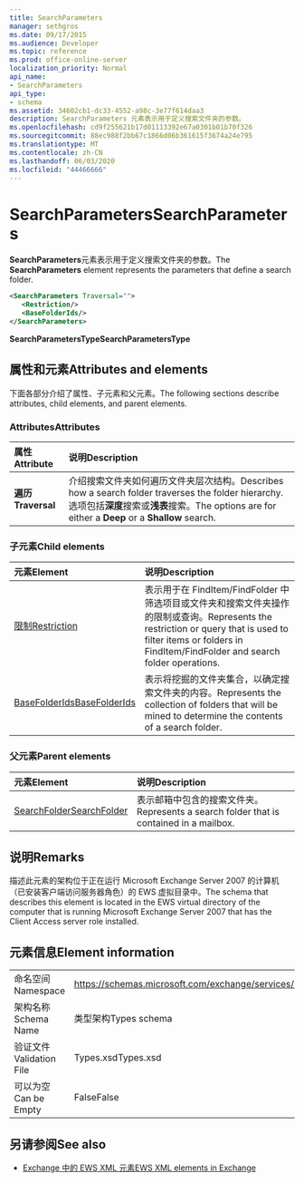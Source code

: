 ```yaml
---
title: SearchParameters
manager: sethgros
ms.date: 09/17/2015
ms.audience: Developer
ms.topic: reference
ms.prod: office-online-server
localization_priority: Normal
api_name:
- SearchParameters
api_type:
- schema
ms.assetid: 34602cb1-dc33-4552-a98c-3e77f614daa3
description: SearchParameters 元素表示用于定义搜索文件夹的参数。
ms.openlocfilehash: cd9f255621b17d01113392e67a0301b01b70f326
ms.sourcegitcommit: 88ec988f2bb67c1866d06b361615f3674a24e795
ms.translationtype: MT
ms.contentlocale: zh-CN
ms.lasthandoff: 06/03/2020
ms.locfileid: "44466666"
---
```

# <a name="searchparameters"></a><span data-ttu-id="ac8b9-103">SearchParameters</span><span class="sxs-lookup"><span data-stu-id="ac8b9-103">SearchParameters</span></span>

<span data-ttu-id="ac8b9-104">**SearchParameters**元素表示用于定义搜索文件夹的参数。</span><span class="sxs-lookup"><span data-stu-id="ac8b9-104">The **SearchParameters** element represents the parameters that define a search folder.</span></span> 
  
```xml
<SearchParameters Traversal="">
   <Restriction/>
   <BaseFolderIds/>
</SearchParameters>
```

 <span data-ttu-id="ac8b9-105">**SearchParametersType**</span><span class="sxs-lookup"><span data-stu-id="ac8b9-105">**SearchParametersType**</span></span>
## <a name="attributes-and-elements"></a><span data-ttu-id="ac8b9-106">属性和元素</span><span class="sxs-lookup"><span data-stu-id="ac8b9-106">Attributes and elements</span></span>

<span data-ttu-id="ac8b9-107">下面各部分介绍了属性、子元素和父元素。</span><span class="sxs-lookup"><span data-stu-id="ac8b9-107">The following sections describe attributes, child elements, and parent elements.</span></span>
  
### <a name="attributes"></a><span data-ttu-id="ac8b9-108">Attributes</span><span class="sxs-lookup"><span data-stu-id="ac8b9-108">Attributes</span></span>

|<span data-ttu-id="ac8b9-109">**属性**</span><span class="sxs-lookup"><span data-stu-id="ac8b9-109">**Attribute**</span></span>|<span data-ttu-id="ac8b9-110">**说明**</span><span class="sxs-lookup"><span data-stu-id="ac8b9-110">**Description**</span></span>|
|:-----|:-----|
|<span data-ttu-id="ac8b9-111">**遍历**</span><span class="sxs-lookup"><span data-stu-id="ac8b9-111">**Traversal**</span></span> <br/> |<span data-ttu-id="ac8b9-112">介绍搜索文件夹如何遍历文件夹层次结构。</span><span class="sxs-lookup"><span data-stu-id="ac8b9-112">Describes how a search folder traverses the folder hierarchy.</span></span> <span data-ttu-id="ac8b9-113">选项包括**深度**搜索或**浅表**搜索。</span><span class="sxs-lookup"><span data-stu-id="ac8b9-113">The options are for either a **Deep** or a **Shallow** search.</span></span>  <br/> |
   
### <a name="child-elements"></a><span data-ttu-id="ac8b9-114">子元素</span><span class="sxs-lookup"><span data-stu-id="ac8b9-114">Child elements</span></span>

|<span data-ttu-id="ac8b9-115">**元素**</span><span class="sxs-lookup"><span data-stu-id="ac8b9-115">**Element**</span></span>|<span data-ttu-id="ac8b9-116">**说明**</span><span class="sxs-lookup"><span data-stu-id="ac8b9-116">**Description**</span></span>|
|:-----|:-----|
|[<span data-ttu-id="ac8b9-117">限制</span><span class="sxs-lookup"><span data-stu-id="ac8b9-117">Restriction</span></span>](restriction.md) <br/> |<span data-ttu-id="ac8b9-118">表示用于在 FindItem/FindFolder 中筛选项目或文件夹和搜索文件夹操作的限制或查询。</span><span class="sxs-lookup"><span data-stu-id="ac8b9-118">Represents the restriction or query that is used to filter items or folders in FindItem/FindFolder and search folder operations.</span></span>  <br/> |
|[<span data-ttu-id="ac8b9-119">BaseFolderIds</span><span class="sxs-lookup"><span data-stu-id="ac8b9-119">BaseFolderIds</span></span>](basefolderids.md) <br/> |<span data-ttu-id="ac8b9-120">表示将挖掘的文件夹集合，以确定搜索文件夹的内容。</span><span class="sxs-lookup"><span data-stu-id="ac8b9-120">Represents the collection of folders that will be mined to determine the contents of a search folder.</span></span>  <br/> |
   
### <a name="parent-elements"></a><span data-ttu-id="ac8b9-121">父元素</span><span class="sxs-lookup"><span data-stu-id="ac8b9-121">Parent elements</span></span>

|<span data-ttu-id="ac8b9-122">**元素**</span><span class="sxs-lookup"><span data-stu-id="ac8b9-122">**Element**</span></span>|<span data-ttu-id="ac8b9-123">**说明**</span><span class="sxs-lookup"><span data-stu-id="ac8b9-123">**Description**</span></span>|
|:-----|:-----|
|[<span data-ttu-id="ac8b9-124">SearchFolder</span><span class="sxs-lookup"><span data-stu-id="ac8b9-124">SearchFolder</span></span>](searchfolder.md) <br/> |<span data-ttu-id="ac8b9-125">表示邮箱中包含的搜索文件夹。</span><span class="sxs-lookup"><span data-stu-id="ac8b9-125">Represents a search folder that is contained in a mailbox.</span></span>  <br/> |
   
## <a name="remarks"></a><span data-ttu-id="ac8b9-126">说明</span><span class="sxs-lookup"><span data-stu-id="ac8b9-126">Remarks</span></span>

<span data-ttu-id="ac8b9-127">描述此元素的架构位于正在运行 Microsoft Exchange Server 2007 的计算机（已安装客户端访问服务器角色）的 EWS 虚拟目录中。</span><span class="sxs-lookup"><span data-stu-id="ac8b9-127">The schema that describes this element is located in the EWS virtual directory of the computer that is running Microsoft Exchange Server 2007 that has the Client Access server role installed.</span></span>
  
## <a name="element-information"></a><span data-ttu-id="ac8b9-128">元素信息</span><span class="sxs-lookup"><span data-stu-id="ac8b9-128">Element information</span></span>

|||
|:-----|:-----|
|<span data-ttu-id="ac8b9-129">命名空间</span><span class="sxs-lookup"><span data-stu-id="ac8b9-129">Namespace</span></span>  <br/> |https://schemas.microsoft.com/exchange/services/2006/types  <br/> |
|<span data-ttu-id="ac8b9-130">架构名称</span><span class="sxs-lookup"><span data-stu-id="ac8b9-130">Schema Name</span></span>  <br/> |<span data-ttu-id="ac8b9-131">类型架构</span><span class="sxs-lookup"><span data-stu-id="ac8b9-131">Types schema</span></span>  <br/> |
|<span data-ttu-id="ac8b9-132">验证文件</span><span class="sxs-lookup"><span data-stu-id="ac8b9-132">Validation File</span></span>  <br/> |<span data-ttu-id="ac8b9-133">Types.xsd</span><span class="sxs-lookup"><span data-stu-id="ac8b9-133">Types.xsd</span></span>  <br/> |
|<span data-ttu-id="ac8b9-134">可以为空</span><span class="sxs-lookup"><span data-stu-id="ac8b9-134">Can be Empty</span></span>  <br/> |<span data-ttu-id="ac8b9-135">False</span><span class="sxs-lookup"><span data-stu-id="ac8b9-135">False</span></span>  <br/> |
   
## <a name="see-also"></a><span data-ttu-id="ac8b9-136">另请参阅</span><span class="sxs-lookup"><span data-stu-id="ac8b9-136">See also</span></span>



- [<span data-ttu-id="ac8b9-137">Exchange 中的 EWS XML 元素</span><span class="sxs-lookup"><span data-stu-id="ac8b9-137">EWS XML elements in Exchange</span></span>](ews-xml-elements-in-exchange.md)

